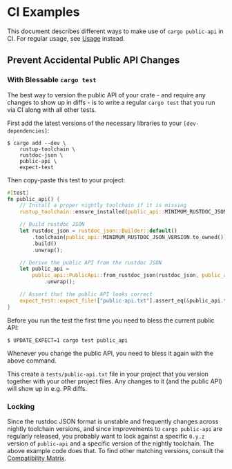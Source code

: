 # CI Examples

This document describes different ways to make use of `cargo public-api` in CI. For regular usage, see [Usage](../README.md#usage) instead.

## Prevent Accidental Public API Changes

### With Blessable `cargo test`

The best way to version the public API of your crate - and require any changes to show up in diffs - is to write a regular `cargo test` that you run via CI along with all other tests.

First add the latest versions of the necessary libraries to your `[dev-dependencies]`:

```console
$ cargo add --dev \
    rustup-toolchain \
    rustdoc-json \
    public-api \
    expect-test
```

Then copy-paste this test to your project:

```rust
#[test]
fn public_api() {
    // Install a proper nightly toolchain if it is missing
    rustup_toolchain::ensure_installed(public_api::MINIMUM_RUSTDOC_JSON_VERSION).unwrap();

    // Build rustdoc JSON
    let rustdoc_json = rustdoc_json::Builder::default()
        .toolchain(public_api::MINIMUM_RUSTDOC_JSON_VERSION.to_owned())
        .build()
        .unwrap();

    // Derive the public API from the rustdoc JSON
    let public_api =
        public_api::PublicApi::from_rustdoc_json(rustdoc_json, public_api::Options::default())
            .unwrap();

    // Assert that the public API looks correct
    expect_test::expect_file!["public-api.txt"].assert_eq(&public_api.to_string());
}
```

Before you run the test the first time you need to bless the current public API:

```console
$ UPDATE_EXPECT=1 cargo test public_api
```

Whenever you change the public API, you need to bless it again with the above command.

This create a `tests/public-api.txt` file in your project that you version together with your other project files. Any changes to it (and the public API) will show up in e.g. PR diffs.

### Locking

Since the rustdoc JSON format is unstable and frequently changes across nightly toolchain versions, and since improvements to `cargo public-api` are regularly released, you probably want to lock against a specific `0.y.z` version of `public-api` and a specific version of the nightly toolchain. The above example code does that. To find other matching versions, consult the [Compatibility Matrix](../README.md#compatibility-matrix).

